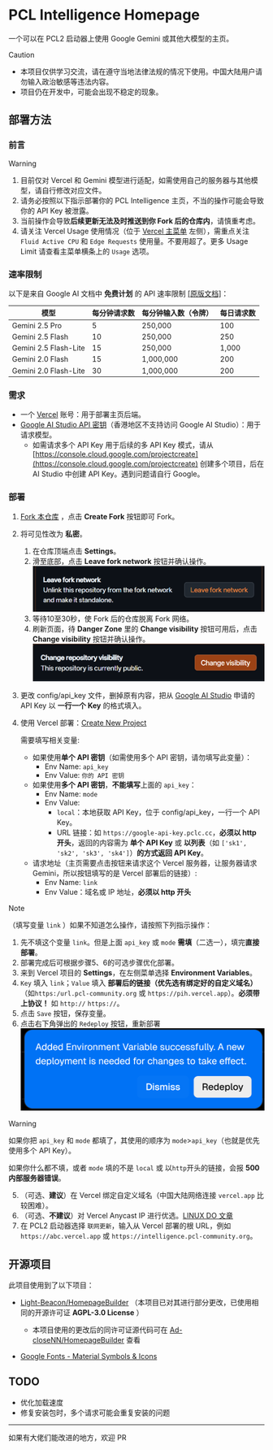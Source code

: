 # PCL Intelligence Homepage

一个可以在 PCL2 启动器上使用 Google Gemini 或其他大模型的主页。

> [!CAUTION]
> - 本项目仅供学习交流，请在遵守当地法律法规的情况下使用。中国大陆用户请勿输入政治敏感等违法内容。
> - 项目仍在开发中，可能会出现不稳定的现象。

## 部署方法

### 前言

> [!WARNING]
> 1. 目前仅对 Vercel 和 Gemini 模型进行适配，如需使用自己的服务器与其他模型，请自行修改对应文件。
> 2. 请务必按照以下指示部署你的 PCL Intelligence 主页，不当的操作可能会导致你的 API Key 被泄露。
> 3. 当前操作会导致**后续更新无法及时推送到你 Fork 后的仓库内**，请慎重考虑。
> 4. 请关注 Vercel Usage 使用情况（位于 [Vercel 主菜单](https://vercel.com) 左侧），需重点关注 `Fluid Active CPU` 和 `Edge Requests` 使用量。不要用超了。更多 Usage Limit 请查看主菜单横条上的 `Usage` 选项。

### 速率限制

以下是来自 Google AI 文档中 **免费计划** 的 API 速率限制 [[原版文档]](https://ai.google.dev/gemini-api/docs/rate-limits)：

| 模型                | 每分钟请求数  | 每分钟输入数（令牌）       | 每日请求数   |
|----------------------|------|-----------|-------|
| Gemini 2.5 Pro       | 5    | 250,000   | 100   |
| Gemini 2.5 Flash     | 10   | 250,000   | 250   |
| Gemini 2.5 Flash-Lite| 15   | 250,000   | 1,000 |
| Gemini 2.0 Flash     | 15   | 1,000,000 | 200   |
| Gemini 2.0 Flash-Lite| 30   | 1,000,000 | 200   |


### 需求
- 一个 [Vercel](https://vercel.com/signup) 账号：用于部署主页后端。
- [Google AI Studio API 密钥](https://aistudio.google.com/apikey)（香港地区不支持访问 Google AI Studio）：用于请求模型。
    - 如需请求多个 API Key 用于后续的多 API Key 模式，请从[https://console.cloud.google.com/projectcreate](https://console.cloud.google.com/projectcreate) 创建多个项目，后在 AI Studio 中创建 API Key。遇到问题请自行 Google。

### 部署
1. [Fork 本仓库](https://github.com/Ad-closeNN/PCL-Intelligence-Homepage/fork) ，点击 **Create Fork** 按钮即可 Fork。
2. 将可见性改为 **私密**。
    1. 在仓库顶端点击 **Settings**。
    2. 滑至底部，点击 **Leave fork network** 按钮并确认操作。 ![Leave fork network](README/Leave%20fork%20network.png)
    3. 等待10至30秒，使 Fork 后的仓库脱离 Fork 网络。
    4. 刷新页面，待 **Danger Zone** 里的 **Change visibility** 按钮可用后，点击 **Change visibility** 按钮并确认操作。 ![Change visibility](README/Change%20visibility.png)
3. 更改 config/api_key 文件，删掉原有内容，把从 [Google AI Studio](#需求) 申请的 API Key 以 **一行一个 Key** 的格式填入。
4. 使用 Vercel 部署：[Create New Project](https://vercel.com/new)

    需要填写相关变量:
    - 如果使用**单个 API 密钥**（如需使用多个 API 密钥，请勿填写此变量）：
        - Env Name: `api_key`
        - Env Value: `你的 API 密钥`
    - 如果使用**多个 API 密钥**，**不能填写**上面的 `api_key`：
        - Env Name: `mode`
        - Env Value:
            - `local`：本地获取 API Key，位于 config/api_key，一行一个 API Key。
            - URL 链接：如 `https://google-api-key.pclc.cc`，**必须以 http 开头**，返回的内容需为 **单个 API Key** 或 **以列表**（如 `['sk1', 'sk2', 'sk3', 'sk4']`）**的方式返回 API Key**。
    - 请求地址（主页需要点击按钮来请求这个 Vercel 服务器，让服务器请求 Gemini，所以按钮填写的是 Vercel 部署后的链接）:
        - Env Name: `link`
        - Env Value：域名或 IP 地址，**必须以 http 开头**
        
> [!NOTE]
> （填写变量 `link` ）如果不知道怎么操作，请按照下列指示操作：
> 1. 先不填这个变量 `link`。但是上面 `api_key` 或 `mode` **需填**（二选一），填完**直接部署**。
> 2. 部署完成后可根据步骤5、6的可选步骤优化部署。
> 3. 来到 Vercel 项目的 **Settings**，在左侧菜单选择 **Environment Variables**。
> 4. `Key` 填入 `link`；`Value` 填入 **部署后的链接（优先选有绑定好的自定义域名）**（如`https:/url.pcl-community.org` 或 `https://pih.vercel.app`）。**必须带上协议！** 如 `http://` `https://`。
> 5. 点击 `Save` 按钮，保存变量。
> 6. 点击右下角弹出的 `Redeploy` 按钮，重新部署 ![Redeploy](README/Redeploy.png)

> [!WARNING]
> 如果你把 `api_key` 和 `mode` 都填了，其使用的顺序为 `mode`>`api_key`（也就是优先使用多个 API Key）。
>
> 如果你什么都不填，或者 `mode` 填的不是 `local` 或 以`http`开头的链接，会报 **500 内部服务器错误**。

5. （可选、**建议**）在 Vercel 绑定自定义域名（中国大陆网络连接 `vercel.app` 比较困难）。
6. （可选、**不建议**）对 Vercel Anycast IP 进行优选。[LINUX DO 文章](https://linux.do/t/topic/128871)
7. 在 PCL2 启动器选择 `联网更新`，输入从 Vercel 部署的根 URL，例如 `https://abc.vercel.app` 或 `https://intelligence.pcl-community.org`。


## 开源项目

此项目使用到了以下项目：

- [Light-Beacon/HomepageBuilder](https://github.com/Light-Beacon/HomepageBuilder) （本项目已对其进行部分更改，已使用相同的开源许可证 **AGPL-3.0 License** ）
    - 本项目使用的更改后的同许可证源代码可在 [Ad-closeNN/HomepageBuilder](https://github.com/Ad-closeNN/HomepageBuilder) 查看

- [Google Fonts - Material Symbols & Icons](https://fonts.google.com/icons)

## TODO

- 优化加载速度
- 修复安装包时，多个请求可能会重复安装的问题

---

如果有大佬们能改进的地方，欢迎 PR